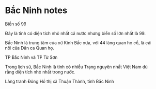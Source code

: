 # Bắc Ninh notes

Biển số 99

Đây là tỉnh có diện tích nhỏ nhất cả nước nhưng biển số lớn nhất là 99.

Bắc Ninh là trung tâm của xứ Kinh Bắc xưa, với 44 làng quan họ cổ, là cái nôi của Dân ca Quan họ.

TP Bắc Ninh và TP Từ Sơn

Trong lịch sử, Bắc Ninh là tỉnh có nhiều Trạng nguyên nhất Việt Nam dù rằng diện tích nhỏ nhất trong nước.

Làng tranh Đông Hồ thị xã Thuận Thành, tỉnh Bắc Ninh
